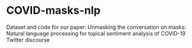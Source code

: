 # COVID-masks-nlp
Dataset and code for our paper: Unmasking the conversation on masks: Natural language processing for topical sentiment analysis of COVID-19 Twitter discourse

